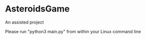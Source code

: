 # AsteroidsGame
An assisted project

Please run "python3 main.py" from within your Linux command line